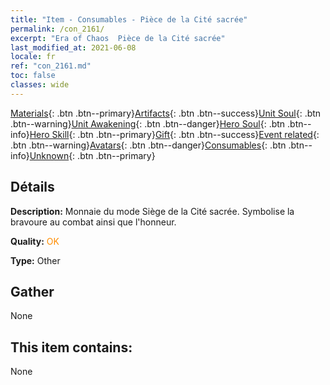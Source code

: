 ```yaml
---
title: "Item - Consumables - Pièce de la Cité sacrée"
permalink: /con_2161/
excerpt: "Era of Chaos  Pièce de la Cité sacrée"
last_modified_at: 2021-06-08
locale: fr
ref: "con_2161.md"
toc: false
classes: wide
---
```

 [Materials](/ItemsFR/){: .btn .btn--primary}[Artifacts](/ItemsFR/Artifacts/){: .btn .btn--success}[Unit Soul](/ItemsFR/UnitSoul/){: .btn .btn--warning}[Unit Awakening](/ItemsFR/UnitAwakening/){: .btn .btn--danger}[Hero Soul](/ItemsFR/HeroSoul/){: .btn .btn--info}[Hero Skill](/ItemsFR/HeroSkill/){: .btn .btn--primary}[Gift](/ItemsFR/Gift/){: .btn .btn--success}[Event related](/ItemsFR/Events/){: .btn .btn--warning}[Avatars](/ItemsFR/Avatars/){: .btn .btn--danger}[Consumables](/ItemsFR/Consumables/){: .btn .btn--info}[Unknown](/ItemsFR/Unknown/){: .btn .btn--primary}

## Détails
 **Description:** Monnaie du mode Siège de la Cité sacrée. Symbolise la bravoure au combat ainsi que l'honneur.

 **Quality:** <span style="color: #FF8C00">OK</span>

 **Type:** Other

## Gather

  None

## This item contains:

  None

